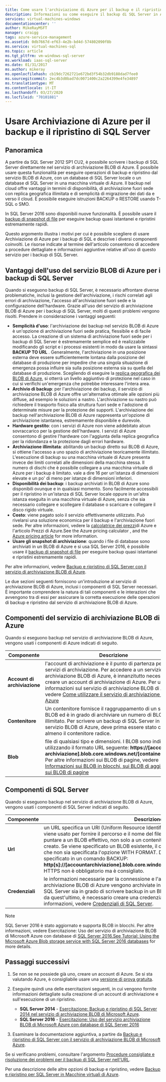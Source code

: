 ```yaml
---
title: Come usare l'archiviazione di Azure per il backup e il ripristino di SQL Server | Documentazione Microsoft
description: Informazioni su come eseguire il backup di SQL Server in Archiviazione di Azure. Vengono illustrati i vantaggi del backup dei database SQL in Archiviazione di Azure.
services: virtual-machines-windows
documentationcenter: ''
author: MikeRayMSFT
manager: craigg
tags: azure-service-management
ms.assetid: 0db7667d-ef63-4e2b-bd4d-574802090f8b
ms.service: virtual-machines-sql
ms.topic: article
ms.tgt_pltfrm: vm-windows-sql-server
ms.workload: iaas-sql-server
ms.date: 01/31/2017
ms.author: mikeray
ms.openlocfilehash: cb19dc7262721e672bd3f54b32db9188dad7fee0
ms.sourcegitcommit: 2ec4b3d0bad7dc0071400c2a2264399e4fe34897
ms.translationtype: MT
ms.contentlocale: it-IT
ms.lasthandoff: 03/27/2020
ms.locfileid: "70101881"
---
```

# <a name="use-azure-storage-for-sql-server-backup-and-restore"></a>Usare Archiviazione di Azure per il backup e il ripristino di SQL Server
## <a name="overview"></a>Panoramica
A partire da SQL Server 2012 SP1 CU2, è possibile scrivere i backup di SQL Server direttamente nel servizio di archiviazione BLOB di Azure. È possibile usare questa funzionalità per eseguire operazioni di backup e ripristino dal servizio BLOB di Azure, con un database di SQL Server locale o un database di SQL Server in una macchina virtuale di Azure. Il backup nel cloud offre vantaggi in termini di disponibilità, di archiviazione fuori sede con replica geografica illimitata e di semplicità di migrazione dei dati da e verso il cloud. È possibile eseguire istruzioni BACKUP o RESTORE usando T-SQL o SMO.

In SQL Server 2016 sono disponibili nuove funzionalità. È possibile usare il [backup di snapshot di file](https://msdn.microsoft.com/library/mt169363.aspx) per eseguire backup quasi istantanei e ripristini estremamente rapidi.

Questo argomento illustra i motivi per cui è possibile scegliere di usare Archiviazione di Azure per i backup di SQL e descrive i diversi componenti coinvolti. Le risorse indicate al termine dell'articolo consentono di accedere a procedure dettagliate e informazioni aggiuntive relative all'uso di questo servizio per i backup di SQL Server.

## <a name="benefits-of-using-the-azure-blob-service-for-sql-server-backups"></a>Vantaggi dell'uso del servizio BLOB di Azure per i backup di SQL Server
Quando si eseguono backup di SQL Server, è necessario affrontare diverse problematiche, inclusi la gestione dell'archiviazione, i rischi correlati agli errori di archiviazione, l'accesso all'archiviazione fuori sede e la configurazione dell'hardware. Grazie all'uso del servizio di archiviazione BLOB di Azure per i backup di SQL Server, molti di questi problemi vengono risolti. Prendere in considerazione i vantaggi seguenti:

* **Semplicità d'uso**: l'archiviazione dei backup nel servizio BLOB di Azure è un'opzione di archiviazione fuori sede pratica, flessibile e di facile accesso. La creazione di un sistema di archiviazione fuori sede per i backup di SQL Server è estremamente semplice ed è realizzabile modificando gli script e i processi esistenti in modo da usare la sintassi **BACKUP TO URL** . Generalmente, l'archiviazione in una posizione esterna deve essere sufficientemente lontana dalla posizione del database di produzione per impedire che una singola situazione di emergenza possa influire sia sulla posizione esterna sia su quella del database di produzione. Scegliendo di eseguire la [replica geografica dei BLOB di Azure](../../../storage/common/storage-redundancy.md), si otterrà un livello aggiuntivo di protezione nel caso in cui si verifichi un'emergenza che potrebbe interessare l'intera area.
* **Archivio di backup**: per l'archiviazione dei backup, il servizio di archiviazione BLOB di Azure offre un'alternativa ottimale alle opzioni più diffuse, ad esempio le soluzioni a nastro. L'archiviazione su nastro può richiedere il trasporto fisico alla struttura fuori sede e l'adozione di determinate misure per la protezione dei supporti. L'archiviazione dei backup nell'archiviazione BLOB di Azure rappresenta un'opzione di archiviazione istantanea, estremamente disponibile e durevole.
* **Hardware gestito**: con i servizi di Azure non viene addebitato alcun sovraccarico per la gestione dell'hardware. I servizi di Azure consentono di gestire l'hardware con l'aggiunta della replica geografica per la ridondanza e la protezione dagli errori hardware.
* **Archiviazione illimitata**: abilitando un backup diretto sui BLOB di Azure, si ottiene l'accesso a uno spazio di archiviazione teoricamente illimitato. L'esecuzione di backup su una macchina virtuale di Azure presenta invece dei limiti correlati alle dimensioni della macchina stessa. Il numero di dischi che è possibile collegare a una macchina virtuale di Azure per i backup è limitato. vale a dire 16 per un'istanza di dimensioni elevate e un po' di meno per istanze di dimensioni inferiori.
* **Disponibilità dei backup**: i backup archiviati in BLOB di Azure sono disponibili ovunque e in qualsiasi momento. Sono facilmente accessibili per il ripristino in un'istanza di SQL Server locale oppure in un'altra istanza eseguita in una macchina virtuale di Azure, senza che sia necessario collegare e scollegare il database o scaricare e collegare il disco rigido virtuale.
* **Costo**: viene pagato solo il servizio effettivamente utilizzato. Può rivelarsi una soluzione economica per il backup e l'archiviazione fuori sede. Per altre informazioni, vedere la [calcolatrice dei prezzi](https://go.microsoft.com/fwlink/?LinkId=277060 "Calcolatore prezzi")di Azure e l'articolo Prezzi di Azure.See the Azure pricing calculator , and the [Azure pricing article](https://go.microsoft.com/fwlink/?LinkId=277059 "Articolo sui prezzi") for more information.
* **Usare gli snapshot di archiviazione**: quando i file di database sono archiviati in un BLOB di Azure e si usa SQL Server 2016, è possibile usare il [backup di snapshot di file](https://msdn.microsoft.com/library/mt169363.aspx) per eseguire backup quasi istantanei e ripristini estremamente rapidi.

Per altre informazioni, vedere [Backup e ripristino di SQL Server con il servizio di archiviazione BLOB di Azure](https://go.microsoft.com/fwlink/?LinkId=271617).

Le due sezioni seguenti forniscono un'introduzione al servizio di archiviazione BLOB di Azure, inclusi i componenti di SQL Server necessari. È importante comprendere la natura di tali componenti e le interazioni che avvengono tra di essi per assicurare la corretta esecuzione delle operazioni di backup e ripristino dal servizio di archiviazione BLOB di Azure.

## <a name="azure-blob-storage-service-components"></a>Componenti del servizio di archiviazione BLOB di Azure
Quando si eseguono backup nel servizio di archiviazione BLOB di Azure, vengono usati i componenti di Azure indicati di seguito.

| Componente | Descrizione |
| --- | --- |
| **Account di archiviazione** |l'account di archiviazione è il punto di partenza per tutti i servizi di archiviazione. Per accedere a un servizio di archiviazione BLOB di Azure, è innanzitutto necessario creare un account di archiviazione di Azure. Per ulteriori informazioni sul servizio di archiviazione BLOB di Azure, vedere [Come utilizzare il servizio di archiviazione BLOB di Azure](https://azure.microsoft.com/develop/net/how-to-guides/blob-storage/) |
| **Contenitore** |Un contenitore fornisce il raggruppamento di un set di BLOB ed è in grado di archiviare un numero di BLOB illimitato. Per scrivere un backup di SQL Server in un servizio BLOB di Azure, deve prima essere stato creato almeno il contenitore radice. |
| **Blob** |file di qualsiasi tipo e dimensioni. I BLOB sono indirizzabili utilizzando il formato URL seguente: **https://[account di archiviazione].blob.core.windows.net/[container]/[blob]**. Per altre informazioni sui BLOB di pagine, vedere [Informazioni sui BLOB in blocchi, sui BLOB di aggiunta e sui BLOB di pagine](https://msdn.microsoft.com/library/azure/ee691964.aspx) |

## <a name="sql-server-components"></a>Componenti di SQL Server
Quando si eseguono backup nel servizio di archiviazione BLOB di Azure, vengono usati i componenti di SQL Server indicati di seguito.

| Componente | Descrizione |
| --- | --- |
| **Url** |un URL specifica un URI (Uniform Resource Identifier) in un file di backup univoco. L'URL viene usato per fornire il percorso e il nome del file di backup di SQL Server. L'URL deve puntare a un BLOB effettivo, non solo a un contenitore. Se il BLOB non è disponibile, viene creato. Se viene specificato un BLOB esistente, il comando BACKUP non riuscirà a meno che non sia specificata l'opzione WITH FORMAT. Di seguito è riportato un esempio di URL specificato in un comando BACKUP: **http[s]://[accountarchiviazione].blob.core.windows.net/[contenitore]/[FILENAME.bak]**. HTTPS non è obbligatorio ma è consigliato. |
| **Credenziali** |le informazioni necessarie per la connessione e l'autenticazione a un servizio di archiviazione BLOB di Azure vengono archiviate in una credenziale.  Per fare in modo che SQL Server sia in grado di scrivere backup in un BLOB di Azure o di eseguire un ripristino da quest'ultimo, è necessario creare una credenziale di SQL Server. Per altre informazioni, vedere [Credenziali di SQL Server](https://msdn.microsoft.com/library/ms189522.aspx). |

> [!NOTE]
> SQL Server 2016 è stato aggiornato e supporta BLOB in blocchi. Per altre informazioni, vedere Esercitazione: Uso del servizio di archiviazione BLOB di Microsoft Azure con database di [SQL Server 2016.See Tutorial: Using the Microsoft Azure Blob storage service with SQL Server 2016 databases](https://msdn.microsoft.com/library/dn466438.aspx) for more details.
> 
> 

## <a name="next-steps"></a>Passaggi successivi
1. Se non se ne possiede già uno, creare un account di Azure. Se si sta valutando Azure, è consigliabile usare una [versione di prova gratuita](https://azure.microsoft.com/free/).
2. Eseguire quindi una delle esercitazioni seguenti, in cui vengono fornite informazioni dettagliate sulla creazione di un account di archiviazione e sull'esecuzione di un ripristino.
   
   * **SQL Server 2014** - [Esercitazione: Backup e ripristino di SQL Server 2014 nel servizio di archiviazione BLOB di Microsoft Azure](https://msdn.microsoft.com/library/jj720558\(v=sql.120\).aspx).
   * **SQL Server 2016** - [Esercitazione: Uso del servizio archiviazione BLOB di Microsoft Azure con database di SQL Server 2016](https://msdn.microsoft.com/library/dn466438.aspx)
3. Esaminare la documentazione aggiuntiva, a partire da [Backup e ripristino di SQL Server con il servizio di archiviazione BLOB di Microsoft Azure](https://msdn.microsoft.com/library/jj919148.aspx).

Se si verificano problemi, consultare l'argomento [Procedure consigliate e risoluzione dei problemi per il backup di SQL Server nell'URL](https://msdn.microsoft.com/library/jj919149.aspx).

Per una descrizione delle altre opzioni di backup e ripristino, vedere [Backup e ripristino per SQL Server in Macchine virtuali di Azure](virtual-machines-windows-sql-backup-recovery.md).


